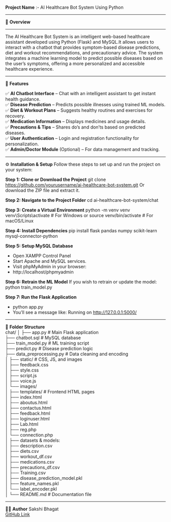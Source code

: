 **Project Name** :- AI Healthcare Bot System Using Python

----------------------------------------------------------------
🚀 **Overview**

--------
The AI Healthcare Bot System is an intelligent web-based healthcare assistant developed using Python (Flask) and MySQL.It allows users to interact with a chatbot that provides symptom-based disease predictions, diet and workout recommendations, and precautionary advice.
The system integrates a machine learning model to predict possible diseases based on the user’s symptoms, offering a more personalized and accessible healthcare experience.

-----------------------------
🧠 **Features**


✅ **AI Chatbot Interface** – Chat with an intelligent assistant to get instant health guidance.<br>
✅ **Disease Prediction** – Predicts possible illnesses using trained ML models.<br>
✅ **Diet & Workout Plans** – Suggests healthy routines and exercises for recovery.<br>
✅ **Medication Information** – Displays medicines and usage details.<br>
✅ **Precautions & Tips** – Shares do’s and don’ts based on predicted diseases.<br>
✅ **User Authentication** – Login and registration functionality for personalization.<br>
✅ **Admin/Doctor Module** (Optional) – For data management and tracking.<br>

--------------------------

⚙️ **Installation & Setup**
Follow these steps to set up and run the project on your system:

**Step 1: Clone or Download the Project**
git clone https://github.com/yourusername/ai-healthcare-bot-system.git
Or download the ZIP file and extract it.

**Step 2: Navigate to the Project Folder**
cd ai-healthcare-bot-system/chat

**Step 3: Create a Virtual Environment**
python -m venv venv
venv\Scripts\activate       # For Windows
or
source venv/bin/activate    # For macOS/Linux

**Step 4: Install Dependencies**
pip install flask pandas numpy scikit-learn mysql-connector-python

**Step 5: Setup MySQL Database**
- Open XAMPP Control Panel
- Start Apache and MySQL services.
- Visit phpMyAdmin in your browser:
- http://localhost/phpmyadmin

**Step 6: Retrain the ML Model**
If you wish to retrain or update the model:
python train_model.py

**Step 7: Run the Flask Application**
- python app.py
- You’ll see a message like:
   Running on http://127.0.0.1:5000/
------------------------
📁 **Folder Structure** <br>
chat/
│
├── app.py                     # Main Flask application <br>
├── chatbot.sql                # MySQL database<br>
├── train_model.py             # ML training script<br>
├── predict.py                 # Disease prediction logic<br>
├── data_preprocessing.py      # Data cleaning and encoding<br>
│
├── static/                    # CSS, JS, and images<br>
│   ├── feedback.css<br>
│   ├── style.css<br>
│   ├── script.js<br>
│   ├── voice.js<br>
│   └── images/<br>
│
├── templates/                 # Frontend HTML pages<br>
│   ├── index.html<br>
│   ├── aboutus.html<br>
│   ├── contactus.html<br>
│   ├── feedback.html<br>
│   ├── loginuser.html<br>
│   ├── Lab.html<br>
│   ├── reg.php<br>
│   └── connection.php<br>
│
├── datasets & models:<br>
│   ├── description.csv<br>
│   ├── diets.csv<br>
│   ├── workout_df.csv<br>
│   ├── medications.csv<br>
│   ├── precautions_df.csv<br>
│   ├── Training.csv<br>
│   ├── disease_prediction_model.pkl<br>
│   ├── feature_names.pkl<br>
│   └── label_encoder.pkl<br>
│
└── README.md                  # Documentation file<br>

---------------------------------------------------------

👩‍💻 **Author**
Sakshi Bhagat<br>
[GitHub Link](https://github.com/sakshi123456sakshi)

